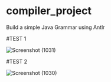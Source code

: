 # compiler_project
Build a simple Java Grammar using Antlr

#TEST 1

![Screenshot (1031)](https://user-images.githubusercontent.com/47754184/166124646-4e3feb48-6771-4c56-b9b8-770809b66676.png)

#TEST 2

![Screenshot (1030)](https://user-images.githubusercontent.com/47754184/166124724-c3a96a93-1d24-4400-809a-fc8371b19a55.png)
